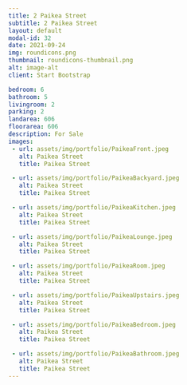 ```yaml
---
title: 2 Paikea Street
subtitle: 2 Paikea Street
layout: default
modal-id: 32
date: 2021-09-24
img: roundicons.png
thumbnail: roundicons-thumbnail.png
alt: image-alt
client: Start Bootstrap

bedroom: 6
bathroom: 5
livingroom: 2
parking: 2
landarea: 606
floorarea: 606
description: For Sale
images:
 - url: assets/img/portfolio/PaikeaFront.jpeg
   alt: Paikea Street
   title: Paikea Street

 - url: assets/img/portfolio/PaikeaBackyard.jpeg
   alt: Paikea Street
   title: Paikea Street

 - url: assets/img/portfolio/PaikeaKitchen.jpeg
   alt: Paikea Street
   title: Paikea Street

 - url: assets/img/portfolio/PaikeaLounge.jpeg
   alt: Paikea Street
   title: Paikea Street

 - url: assets/img/portfolio/PaikeaRoom.jpeg
   alt: Paikea Street
   title: Paikea Street

 - url: assets/img/portfolio/PaikeaUpstairs.jpeg
   alt: Paikea Street
   title: Paikea Street

 - url: assets/img/portfolio/PaikeaBedroom.jpeg
   alt: Paikea Street
   title: Paikea Street

 - url: assets/img/portfolio/PaikeaBathroom.jpeg
   alt: Paikea Street
   title: Paikea Street
---
```

